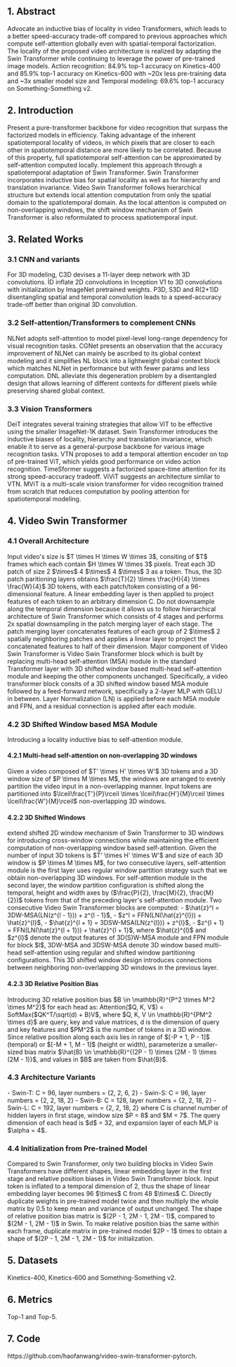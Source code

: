 <h2>1. Abstract</h2>
Advocate an inductive bias of locality in video Transformers, which leads to a better speed-accuracy trade-off compared to previous approaches which compute self-attention globally even with spatial-temporal factorization. The locality of the proposed video architecture is realized by adapting the Swin Transformer while continuing to leverage the power of pre-trained image models. Action recognition: 84.9% top-1 accuracy on Kinetics-400 and 85.9% top-1 accuracy on Kinetics-600 with ~20x less pre-training data and ~3x smaller model size and Temporal modeling: 69.6% top-1 accuracy on Something-Something v2.
<h2>2. Introduction</h2>
Present a pure-transformer backbone for video recognition that surpass the factorized models in efficiency. Taking advantage of the inherent spatiotemporal locality of videos, in which pixels that are closer to each other in spatiotemporal distance are more likely to be correlated. Because of this property, full spatiotemporal self-attention can be approximated by self-attention computed locally. Implement this approach through a spatiotemporal adaptation of Swin Transformer. Swin Transformer incorporates inductive bias for spatial locality as well as for hierarchy and translation invariance. Video Swin Transformer follows hierarchical structure but extends local attention computation from only the spatial domain to the spatiotemporal domain. As the local attention is computed on non-overlapping windows, the shift window mechanism of Swin Transformer is also reformulated to process spatiotemporal input.
<h2>3. Related Works</h2>
<h3>3.1 CNN and variants</h3>
For 3D modeling, C3D devises a 11-layer deep network with 3D convolutions. ỈD inflate 2D convolutions in Inception V1 to 3D convolutions with initialization by ImageNet pretrained weights. P3D, S3D and R(2+1)D disentangling spatial and temporal convolution leads to a speed-accuracy trade-off better than original 3D convolution.
<h3>3.2 Self-attention/Transformers to complement CNNs</h3>
NLNet adopts self-attention to model pixel-level long-range dependency for visual recognition tasks. CGNet presents an observation that the accuracy improvement of NLNet can mainly be ascribed to its global context modeling and it simplifies NL block into a lightweight global context block which matches NLNet in performance but with fewer params and less computation. DNL alleviate this degeneration problem by a disentangled design that allows learning of different contexts for different pixels while preserving shared global context.
<h3>3.3 Vision Transformers</h3>
DeiT integrates several training strategies that allow ViT to be effective using the smaller ImageNet-1K dataset. Swin Transformer introduces the inductive biases of locality, hierarchy and translation invariance, which enable it to serve as a general-purpose backbone for various image recognition tasks. VTN proposes to add a temporal attention encoder on top of pre-trained ViT, which yields good performance on video action recognition. TimeSformer suggests a factorized space-time attention for its strong speed-accuracy tradeoff. ViViT suggests an architecture similar to VTN. MViT is a multi-scale vision transformer for video recognition trained from scratch that reduces computation by pooling attention for spatiotemporal modeling.
<h2>4. Video Swin Transformer</h2>
<h3>4.1 Overall Architecture</h3>
Input video's size is $T \times H \times W \times 3$, consiting of $T$ frames which each contain $H \times W \times 3$ pixels. Treat each 3D patch of size 2 $\times$ 4 $\times$ 4 $\times$ 3 as a token. Thus, the 3D patch paritioning layers obtains $\frac{T}{2} \times \frac{H}{4} \times \frac{W}{4}$ 3D tokens, with each patch/token consisting of a 96-dimensional feature. A linear embedding layer is then applied to project features of each token to an arbitrary dimension C. Do not downsample along the temporal dimension because it allows us to follow hierarchical architecture of Swin Transformer which consists of 4 stages and performs 2x spatial downsampling in the patch merging layer of each stage. The patch merging layer concatenates features of each group of 2 $\times$ 2 spatially neighboring patches and applies a linear layer to project the concatenated features to half of their dimension. Major component of Video Swin Transformer is Video Swin Transformer block which is built by replacing multi-head self-attention (MSA) module in the standard Transformer layer with 3D shifted window based multi-head self-attention module and keeping the other components unchanged. Specifically, a video transformer block consits of a 3D shifted window based MSA module followed by a feed-forward network, specifically a 2-layer MLP with GELU in between. Layer Normalization (LN) is applied before each MSA module and FPN, and a residual connection is applied after each module.
<h3>4.2 3D Shifted Window based MSA Module</h3>
Introducing a locality inductive bias to self-attention module. 
<h4>4.2.1 Multi-head self-attention on non-overlapping 3D windows</h4>
Given a video composed of $T' \times H' \times W'$ 3D tokens and a 3D window size of $P \times M \times M$, the windows are arranged to evenly partition the video input in a non-overlapping manner. Input tokens are partitioned into $\lceil\frac{T'}{P}\rceil \times \lceil\frac{H'}{M}\rceil \times \lceil\frac{W'}{M}\rceil$ non-overlapping 3D windows. 
<h4>4.2.2 3D Shifted Windows</h4>
extend shifted 2D window mechanism of Swin Transformer to 3D windows for introducing cross-window connections while maintaining the efficient computation of non-overlapping window based self-attention. Given the number of input 3D tokens is $T' \times H' \times W'$ and size of each 3D window is $P \times M \times M$, for two consecutive layers, self-attention module is the first layer uses regular window partition strategy such that we obtain non-overlapping 3D windows. For self-attention module in the second layer, the window partition configuration is shifted along the temporal, height and width axes by ($\frac{P}{2}, \frac{M}{2}, \frac{M}{2})$ tokens from that of the preceding layer's self-attention module. Two consecutive Video Swin Transformer blocks are computed: 
- $\hat{z}^l = 3DW-MSA(LN(z^{l - 1})) + z^{l - 1}$,
- $z^l = FFN(LN(\hat{z}^{l})) + \hat{z}^{l}$,
- $\hat{z}^{l + 1} = 3DSW-MSA(LN(z^{l})) + z^{l}$,
- $z^{l + 1} = FFN(LN(\hat{z}^{l + 1})) + \hat{z}^{l + 1}$,
where $\hat{z}^{l}$ and $z^{l}$ denote the output features of 3D(S)W-MSA module and FPN module for block $l$, 3DW-MSA and 3DSW-MSA denote 3D window based multi-head self-attention using regular and shifted window partitioning configurations. This 3D shifted window design introduces connections between neighboring non-overlapping 3D windows in the previous layer.
<h4>4.2.3 3D Relative Position Bias</h4>
Introducing 3D relative position bias $B \in \mathbb{R}^{P^2 \times M^2 \times M^2}$ for each head as: Attention($Q, K, V$) = SoftMax($QK^T/\sqrt(d) + B)V$, where $Q, K, V \in \mathbb{R}^{PM^2 \times d}$ are query, key and value matrices, d is the dimension of query and key features and $PM^2$ is the number of tokens in a 3D window. Since relative position along each axis lies in range of $[-P + 1, P - 1]$ (temporal) or $[-M + 1, M - 1]$ (height or width), parameterize a smaller-sized bias matrix $\hat{B} \in \mathbb{R}^{(2P - 1) \times (2M - 1) \times (2M - 1)}$, and values in $B$ are taken from $\hat{B}$.
<h3>4.3 Architecture Variants</h3>
- Swin-T: C = 96, layer numbers = {2, 2, 6, 2}
- Swin-S: C = 96, layer numbers = {2, 2, 18, 2}
- Swin-B: C = 128, layer numbers = {2, 2, 18, 2}
- Swin-L: C = 192, layer numbers = {2, 2, 18, 2}
where C is channel number of hidden layers in first stage, window size $P = 8$ and $M = 7$. The query dimension of each head is $d$ = 32, and expansion layer of each MLP is $\alpha = 4$.
<h3>4.4 Initialization from Pre-trained Model</h3>
Compared to Swin Transformer, only two building blocks in Video Swin Transformers have different shapes, linear embedding layer in the first stage and relative position biases in Video Swin Transformer block. Input token is inflated to a temporal dimension of 2, thus the shape of linear embedding layer becomes 96 $\times$ C from 48 $\times$ C. Directly duplicate weights in pre-trained model twice and then multiply the whole matrix by 0.5 to keep mean and variance of output unchanged. The shape of relative position bias matrix is $(2P - 1, 2M - 1, 2M - 1)$, compared to $(2M - 1, 2M - 1)$ in Swin. To make relative position bias the same within each frame, duplicate matrix in pre-trained model $2P - 1$ times to obtain a shape of $(2P - 1, 2M - 1, 2M - 1)$ for initialization.
<h2>5. Datasets</h2>
Kinetics-400, Kinetics-600 and Something-Something v2.
<h2>6. Metrics</h2>
Top-1 and Top-5.
<h2>7. Code</h2>
https://github.com/haofanwang/video-swin-transformer-pytorch.
